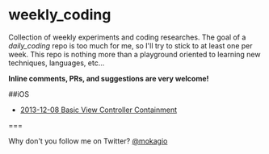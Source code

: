 weekly_coding
=============

Collection of weekly experiments and coding researches. The goal of a *daily_coding* repo is too much for me, so I'll try to stick to at least one per week. This repo is nothing more than a playground oriented to learning new techniques, languages, etc...

**Inline comments, PRs, and suggestions are very welcome!**

##iOS

* [2013-12-08 Basic View Controller Containment](https://github.com/mokagio/weekly_coding/tree/master/20131209_iOS_ViewControllers_Containment)

===

Why don't you follow me on Twitter? [@mokagio](http://twitter.com/mokagio)

